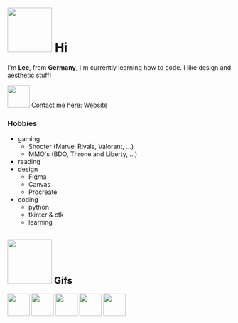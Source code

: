 <h1> <img src="https://i.pinimg.com/originals/a2/40/5a/a2405a9e24d485223b8fcdf8e5dd5daf.gif" width="100" /> Hi </h1>

I'm **Lee**, from **Germany**, I'm currently learning how to code. I like design and aesthetic stuff!

<img src="https://i.pinimg.com/originals/d3/b1/95/d3b19545ff8ad50358ba0c7163e5b1c2.gif" width="50" />
Contact me here: 
<a href="https://frostyblossom.carrd.co/"> Website</a>

<h3> Hobbies </h3>

- gaming
  * Shooter (Marvel Rivals, Valorant, ...)
  * MMO's (BDO, Throne and Liberty, ...)
- reading
- design
  * Figma
  * Canvas
  * Procreate
- coding
  * python
  * tkinter & ctk
  * learning


<h2> <img src="https://i.pinimg.com/originals/ac/ac/88/acac88f816d150f77195ce2f04be188a.gif" width="100" /> Gifs </h2>
<img src="https://media.tenor.com/ULt1QoO_tc0AAAAm/cat-vibe-vibe-cat.webp" width="50" />
<img src="https://i.pinimg.com/originals/ba/e3/0e/bae30e0c7acfec296e5a30d0a75af0f1.gif" width="50" />
<img src="https://i.pinimg.com/originals/99/5a/b6/995ab6fe6df94519d14823b6b35f42d3.gif" width="50" />
<img src="https://i.pinimg.com/originals/a5/ad/ed/a5aded247f0df194176c5e8c6f26f9bf.gif" width="50" />
<img src="https://i.pinimg.com/originals/fe/a2/5a/fea25a8a50009993c99a5b50f170224b.gif" width="50" />
